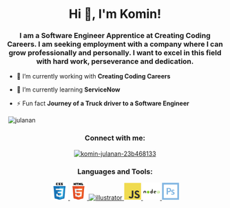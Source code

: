<h1 align="center">Hi 👋, I'm Komin!</h1>
<h3 align="center">I am a Software Engineer Apprentice at Creating Coding Careers. I am seeking employment with a company where I can grow professionally and personally. I want to excel in this field with hard work, perseverance and dedication.</h3>

- 🔭 I’m currently working with **Creating Coding Careers**

- 🌱 I’m currently learning **ServiceNow**

- ⚡ Fun fact **Journey of a Truck driver to a Software Engineer**

<p>&nbsp;<img align="center" src="https://github-readme-stats.vercel.app/api?username=julanan&show_icons=true&locale=en" alt="julanan" /></p>

<h3 align="center">Connect with me:</h3>
<p align="center">
<a href="https://linkedin.com/in/komin-julanan-23b468133" target="blank"><img align="center" src="https://raw.githubusercontent.com/rahuldkjain/github-profile-readme-generator/master/src/images/icons/Social/linked-in-alt.svg" alt="komin-julanan-23b468133" height="30" width="40" /></a>
</p>

<h3 align="center">Languages and Tools:</h3>
<p align="center"> <a href="https://www.w3schools.com/css/" target="_blank" rel="noreferrer"> <img src="https://raw.githubusercontent.com/devicons/devicon/master/icons/css3/css3-original-wordmark.svg" alt="css3" width="40" height="40"/> </a> <a href="https://www.w3.org/html/" target="_blank" rel="noreferrer"> <img src="https://raw.githubusercontent.com/devicons/devicon/master/icons/html5/html5-original-wordmark.svg" alt="html5" width="40" height="40"/> </a> <a href="https://www.adobe.com/in/products/illustrator.html" target="_blank" rel="noreferrer"> <img src="https://www.vectorlogo.zone/logos/adobe_illustrator/adobe_illustrator-icon.svg" alt="illustrator" width="40" height="40"/> </a> <a href="https://developer.mozilla.org/en-US/docs/Web/JavaScript" target="_blank" rel="noreferrer"> <img src="https://raw.githubusercontent.com/devicons/devicon/master/icons/javascript/javascript-original.svg" alt="javascript" width="40" height="40"/> </a> <a href="https://nodejs.org" target="_blank" rel="noreferrer"> <img src="https://raw.githubusercontent.com/devicons/devicon/master/icons/nodejs/nodejs-original-wordmark.svg" alt="nodejs" width="40" height="40"/> </a> <a href="https://www.photoshop.com/en" target="_blank" rel="noreferrer"> <img src="https://raw.githubusercontent.com/devicons/devicon/master/icons/photoshop/photoshop-line.svg" alt="photoshop" width="40" height="40"/> </a> </p>
